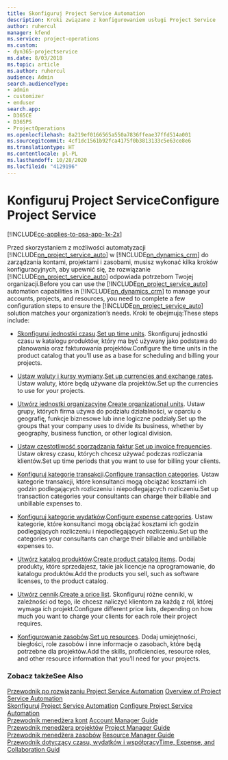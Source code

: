 ```yaml
---
title: Skonfiguruj Project Service Automation
description: Kroki związane z konfigurowaniem usługi Project Service
author: ruhercul
manager: kfend
ms.service: project-operations
ms.custom:
- dyn365-projectservice
ms.date: 8/03/2018
ms.topic: article
ms.author: ruhercul
audience: Admin
search.audienceType:
- admin
- customizer
- enduser
search.app:
- D365CE
- D365PS
- ProjectOperations
ms.openlocfilehash: 8a219ef0166565a550a7836ffeae37ffd514a001
ms.sourcegitcommit: 4cf1dc1561b92fca4175f0b3813133c5e63ce8e6
ms.translationtype: HT
ms.contentlocale: pl-PL
ms.lasthandoff: 10/28/2020
ms.locfileid: "4129196"
---
```

# <a name="configure-project-service"></a><span data-ttu-id="7db64-103">Konfiguruj Project Service</span><span class="sxs-lookup"><span data-stu-id="7db64-103">Configure Project Service</span></span>

[!INCLUDE[cc-applies-to-psa-app-1x-2x](../includes/cc-applies-to-psa-app-1x-2x.md)]

<span data-ttu-id="7db64-104">Przed skorzystaniem z możliwości automatyzacji [!INCLUDE[pn_project_service_auto](../includes/pn-project-service-auto.md)] w [!INCLUDE[pn_dynamics_crm](../includes/pn-dynamics-crm.md)] do zarządzania kontami, projektami i zasobami, musisz wykonać kilka kroków konfiguracyjnych, aby upewnić się, że rozwiązanie [!INCLUDE[pn_project_service_auto](../includes/pn-project-service-auto.md)] odpowiada potrzebom Twojej organizacji.</span><span class="sxs-lookup"><span data-stu-id="7db64-104">Before you can use the [!INCLUDE[pn_project_service_auto](../includes/pn-project-service-auto.md)] automation capabilities in [!INCLUDE[pn_dynamics_crm](../includes/pn-dynamics-crm.md)] to manage your accounts, projects, and resources, you need to complete a few configuration steps to ensure the [!INCLUDE[pn_project_service_auto](../includes/pn-project-service-auto.md)] solution matches your organization’s needs.</span></span> <span data-ttu-id="7db64-105">Kroki te obejmują:</span><span class="sxs-lookup"><span data-stu-id="7db64-105">These steps include:</span></span>  
  
-   <span data-ttu-id="7db64-106">[Skonfiguruj jednostki czasu](../psa/set-up-time-units.md).</span><span class="sxs-lookup"><span data-stu-id="7db64-106">[Set up time units](../psa/set-up-time-units.md).</span></span> <span data-ttu-id="7db64-107">Skonfiguruj jednostki czasu w katalogu produktów, który ma być używany jako podstawa do planowania oraz fakturowania projektów.</span><span class="sxs-lookup"><span data-stu-id="7db64-107">Configure the time units in the product catalog that you’ll use as a base for scheduling and billing your projects.</span></span>  
  
-   <span data-ttu-id="7db64-108">[Ustaw waluty i kursy wymiany](../psa/set-up-currencies-exchange-rates.md).</span><span class="sxs-lookup"><span data-stu-id="7db64-108">[Set up currencies and exchange rates](../psa/set-up-currencies-exchange-rates.md).</span></span> <span data-ttu-id="7db64-109">Ustaw waluty, które będą używane dla projektów.</span><span class="sxs-lookup"><span data-stu-id="7db64-109">Set up the currencies to use for your projects.</span></span>  
  
-   <span data-ttu-id="7db64-110">[Utwórz jednostki organizacyjne](../psa/create-organizational-units.md).</span><span class="sxs-lookup"><span data-stu-id="7db64-110">[Create organizational units](../psa/create-organizational-units.md).</span></span> <span data-ttu-id="7db64-111">Ustaw grupy, których firma używa do podziału działalności, w oparciu o geografię, funkcje biznesowe lub inne logiczne podziały.</span><span class="sxs-lookup"><span data-stu-id="7db64-111">Set up the groups that your company uses to divide its business, whether by geography, business function, or other logical division.</span></span>  
  
-   <span data-ttu-id="7db64-112">[Ustaw częstotliwość sporządzania faktur](../psa/set-up-invoice-frequencies.md).</span><span class="sxs-lookup"><span data-stu-id="7db64-112">[Set up invoice frequencies](../psa/set-up-invoice-frequencies.md).</span></span> <span data-ttu-id="7db64-113">Ustaw okresy czasu, których chcesz używać podczas rozliczania klientów.</span><span class="sxs-lookup"><span data-stu-id="7db64-113">Set up time periods that you want to use for billing your clients.</span></span>  
  
-   <span data-ttu-id="7db64-114">[Konfiguruj kategorie transakcji](../psa/configure-transaction-categories.md).</span><span class="sxs-lookup"><span data-stu-id="7db64-114">[Configure transaction categories](../psa/configure-transaction-categories.md).</span></span> <span data-ttu-id="7db64-115">Ustaw kategorie transakcji, które konsultanci mogą obciążać kosztami ich godzin podlegających rozliczeniu i niepodlegających rozliczeniu.</span><span class="sxs-lookup"><span data-stu-id="7db64-115">Set up transaction categories your consultants can charge their billable and unbillable expenses to.</span></span>  
  
-   <span data-ttu-id="7db64-116">[Konfiguruj kategorie wydatków](../psa/configure-expense-categories.md).</span><span class="sxs-lookup"><span data-stu-id="7db64-116">[Configure expense categories](../psa/configure-expense-categories.md).</span></span> <span data-ttu-id="7db64-117">Ustaw kategorie, które konsultanci mogą obciążać kosztami ich godzin podlegających rozliczeniu i niepodlegających rozliczeniu.</span><span class="sxs-lookup"><span data-stu-id="7db64-117">Set up the categories your consultants can charge their billable and unbillable expenses to.</span></span>  
  
-   <span data-ttu-id="7db64-118">[Utwórz katalog produktów](../psa/create-product-catalog-items.md).</span><span class="sxs-lookup"><span data-stu-id="7db64-118">[Create product catalog items](../psa/create-product-catalog-items.md).</span></span> <span data-ttu-id="7db64-119">Dodaj produkty, które sprzedajesz, takie jak licencje na oprogramowanie, do katalogu produktów.</span><span class="sxs-lookup"><span data-stu-id="7db64-119">Add the products you sell, such as software licenses, to the product catalog.</span></span>  
  
-   <span data-ttu-id="7db64-120">[Utwórz cennik](../psa/create-price-list.md).</span><span class="sxs-lookup"><span data-stu-id="7db64-120">[Create a price list](../psa/create-price-list.md).</span></span> <span data-ttu-id="7db64-121">Skonfiguruj różne cenniki, w zależności od tego, ile chcesz naliczyć klientom za każdą z ról, której wymaga ich projekt.</span><span class="sxs-lookup"><span data-stu-id="7db64-121">Configure different price lists, depending on how much you want to charge your clients for each role their project requires.</span></span>  
  
-   <span data-ttu-id="7db64-122">[Konfigurowanie zasobów](../psa/set-up-resources.md).</span><span class="sxs-lookup"><span data-stu-id="7db64-122">[Set up resources](../psa/set-up-resources.md).</span></span> <span data-ttu-id="7db64-123">Dodaj umiejętności, biegłości, role zasobów i inne informacje o zasobach, które będą potrzebne dla projektów.</span><span class="sxs-lookup"><span data-stu-id="7db64-123">Add the skills, proficiencies, resource roles, and other resource information that you’ll need for your projects.</span></span>  
  
### <a name="see-also"></a><span data-ttu-id="7db64-124">Zobacz także</span><span class="sxs-lookup"><span data-stu-id="7db64-124">See Also</span></span>  
 <span data-ttu-id="7db64-125">[Przewodnik po rozwiązaniu Project Service Automation](../psa/overview.md) </span><span class="sxs-lookup"><span data-stu-id="7db64-125">[Overview of Project Service Automation](../psa/overview.md) </span></span>  
 <span data-ttu-id="7db64-126">[Skonfiguruj Project Service Automation](../psa/configure.md) </span><span class="sxs-lookup"><span data-stu-id="7db64-126">[Configure Project Service Automation](../psa/configure.md) </span></span>  
 <span data-ttu-id="7db64-127">[Przewodnik menedżera kont](../psa/account-manager-guide.md) </span><span class="sxs-lookup"><span data-stu-id="7db64-127">[Account Manager Guide](../psa/account-manager-guide.md) </span></span>  
 <span data-ttu-id="7db64-128">[Przewodnik menedżera projektów](../psa/project-manager-guide.md) </span><span class="sxs-lookup"><span data-stu-id="7db64-128">[Project Manager Guide](../psa/project-manager-guide.md) </span></span>  
 <span data-ttu-id="7db64-129">[Przewodnik menedżera zasobów](../psa/resource-manager-guide.md) </span><span class="sxs-lookup"><span data-stu-id="7db64-129">[Resource Manager Guide](../psa/resource-manager-guide.md) </span></span>  
 [<span data-ttu-id="7db64-130">Przewodnik dotyczący czasu, wydatków i współpracy</span><span class="sxs-lookup"><span data-stu-id="7db64-130">Time, Expense, and Collaboration Guid</span></span>](../psa/time-expense-collaboration-guide.md)
